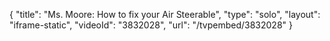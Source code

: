 {
    "title": "Ms. Moore: How to fix your Air Steerable",
    "type": "solo",
    "layout": "iframe-static",
    "videoId": "3832028",
    "url": "\/tvpembed\/3832028"
}